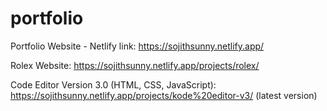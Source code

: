 # portfolio

Portfolio Website - Netlify link: https://sojithsunny.netlify.app/


Rolex Website: https://sojithsunny.netlify.app/projects/rolex/


Code Editor Version 3.0  (HTML, CSS, JavaScript): https://sojithsunny.netlify.app/projects/kode%20editor-v3/ (latest version)
